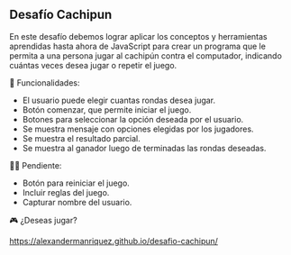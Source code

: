 ## Desafío Cachipun

En este desafío debemos lograr aplicar los conceptos y herramientas aprendidas hasta ahora de JavaScript para crear un programa que le
permita a una persona jugar al cachipún contra el computador, indicando cuántas veces desea jugar o repetir el juego.

🎲 Funcionalidades:

* El usuario puede elegir cuantas rondas desea jugar.
* Botón comenzar, que permite iniciar el juego.
* Botones para seleccionar la opción deseada por el usuario.
* Se muestra mensaje con opciones elegidas por  los jugadores.
* Se muestra el resultado parcial.
* Se muestra al ganador luego de terminadas las rondas deseadas.

🏴‍☠️ Pendiente:

* Botón para reiniciar el juego.
* Incluir reglas del juego.
* Capturar nombre del usuario.

🎮 ¿Deseas jugar?

https://alexandermanriquez.github.io/desafio-cachipun/
